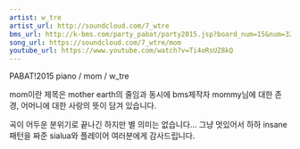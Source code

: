 ```yaml
---
artist: w_tre
artist_url: http://soundcloud.com/7_wtre
bms_url: http://k-bms.com/party_pabat/party2015.jsp?board_num=15&num=32&order=reg&odtype=a
song_url: https://soundcloud.com/7_wtre/mom
youtube_url: https://www.youtube.com/watch?v=Ti4oRsUZ8kQ
---
```


PABAT!2015
piano / mom / w_tre

mom이란 제목은 mother earth의 줄임과 동시에
bms제작자 mommy님에 대한 존경, 어머니에 대한 사랑의 뜻이 담겨 있습니다.

곡이 어두운 분위기로 끝나긴 하지만 별 의미는 없습니다... 그냥 멋있어서 하하
insane패턴을 짜준 sialua와 플레이어 여러분에게 감사드립니다.
